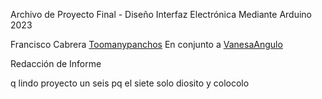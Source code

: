 Archivo de Proyecto Final - Diseño Interfaz Electrónica Mediante Arduino        2023

Francisco Cabrera [Toomanypanchos](https://github.com/Toomanypanchos)
En conjunto a [VanesaAngulo](https://github.com/VanesaAngulo) 

Redacción de Informe

q lindo proyecto un seis
pq el siete solo diosito y colocolo
